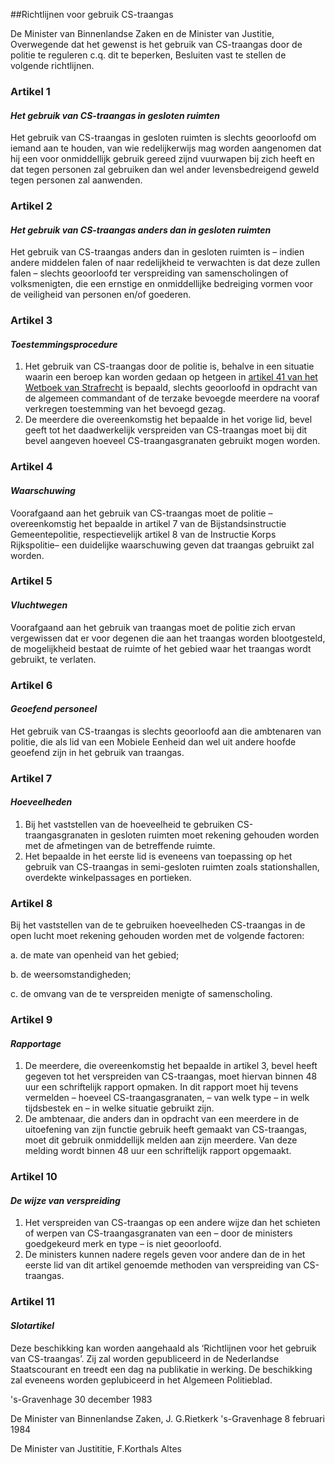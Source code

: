 <meta http-equiv='Content-Type' content='text/html; charset=utf-8' />

##Richtlijnen voor gebruik CS-traangas

De Minister van Binnenlandse Zaken en de Minister van Justitie,  
Overwegende dat het gewenst is het gebruik van CS-traangas door de politie te reguleren c.q. dit te beperken,
Besluiten vast te stellen de volgende richtlijnen.    

### Artikel  1  

#### *Het gebruik van CS-traangas in gesloten ruimten* 

Het gebruik van CS-traangas in gesloten ruimten is slechts geoorloofd om iemand aan te houden, van wie redelijkerwijs mag worden aangenomen dat hij een voor onmiddellijk gebruik gereed zijnd vuurwapen bij zich heeft en dat tegen personen zal gebruiken dan wel ander levensbedreigend geweld tegen personen zal aanwenden.  

### Artikel  2  

#### *Het gebruik van CS-traangas anders dan in gesloten ruimten* 

Het gebruik van CS-traangas anders dan in gesloten ruimten is – indien andere middelen falen of naar redelijkheid te verwachten is dat deze zullen falen – slechts geoorloofd ter verspreiding van samenscholingen of volksmenigten, die een ernstige en onmiddellijke bedreiging vormen voor de veiligheid van personen en/of goederen.  

### Artikel  3  

#### *Toestemmingsprocedure* 

1.  Het gebruik van CS-traangas door de politie is, behalve in een situatie waarin een beroep kan worden gedaan op hetgeen in [artikel 41 van het Wetboek van Strafrecht](../../../../../../wet/wet/van/3/maart/1881/BWBR0001854/README.md) is bepaald, slechts geoorloofd in opdracht van de algemeen commandant of de terzake bevoegde meerdere na vooraf verkregen toestemming van het bevoegd gezag.   
2.  De meerdere die overeenkomstig het bepaalde in het vorige lid, bevel geeft tot het daadwerkelijk verspreiden van CS-traangas moet bij dit bevel aangeven hoeveel CS-traangasgranaten gebruikt mogen worden.   

### Artikel  4  

#### *Waarschuwing* 

Voorafgaand aan het gebruik van CS-traangas moet de politie – overeenkomstig het bepaalde in artikel 7 van de Bijstandsinstructie Gemeentepolitie, respectievelijk artikel 8 van de Instructie Korps Rijkspolitie– een duidelijke waarschuwing geven dat traangas gebruikt zal worden.  

### Artikel  5  

#### *Vluchtwegen* 

Voorafgaand aan het gebruik van traangas moet de politie zich ervan vergewissen dat er voor degenen die aan het traangas worden blootgesteld, de mogelijkheid bestaat de ruimte of het gebied waar het traangas wordt gebruikt, te verlaten.  

### Artikel  6  

#### *Geoefend personeel* 

Het gebruik van CS-traangas is slechts geoorloofd aan die ambtenaren van politie, die als lid van een Mobiele Eenheid dan wel uit andere hoofde geoefend zijn in het gebruik van traangas.  

### Artikel  7  

#### *Hoeveelheden* 

1.  Bij het vaststellen van de hoeveelheid te gebruiken CS-traangasgranaten in gesloten ruimten moet rekening gehouden worden met de afmetingen van de betreffende ruimte.   
2.  Het bepaalde in het eerste lid is eveneens van toepassing op het gebruik van CS-traangas in semi-gesloten ruimten zoals stationshallen, overdekte winkelpassages en portieken.   

### Artikel  8  

Bij het vaststellen van de te gebruiken hoeveelheden CS-traangas in de open lucht moet rekening gehouden worden met de volgende factoren: 

a. de mate van openheid van het gebied;  

b. de weersomstandigheden;  

c. de omvang van de te verspreiden menigte of samenscholing.    

### Artikel  9  

#### *Rapportage* 

1.  De meerdere, die overeenkomstig het bepaalde in artikel 3, bevel heeft gegeven tot het verspreiden van CS-traangas, moet hiervan binnen 48 uur een schriftelijk rapport opmaken. In dit rapport moet hij tevens vermelden – hoeveel CS-traangasgranaten, – van welk type – in welk tijdsbestek en – in welke situatie gebruikt zijn.   
2.  De ambtenaar, die anders dan in opdracht van een meerdere in de uitoefening van zijn functie gebruik heeft gemaakt van CS-traangas, moet dit gebruik onmiddellijk melden aan zijn meerdere. Van deze melding wordt binnen 48 uur een schriftelijk rapport opgemaakt.   

### Artikel  10  

#### *De wijze van verspreiding* 

1.  Het verspreiden van CS-traangas op een andere wijze dan het schieten of werpen van CS-traangasgranaten van een – door de ministers goedgekeurd merk en type – is niet geoorloofd.   
2.  De ministers kunnen nadere regels geven voor andere dan de in het eerste lid van dit artikel genoemde methoden van verspreiding van CS-traangas.   

### Artikel  11  

#### *Slotartikel* 

Deze beschikking kan worden aangehaald als ‘Richtlijnen voor het gebruik van CS-traangas’. Zij zal worden gepubliceerd in de Nederlandse Staatscourant en treedt een dag na publikatie in werking. De beschikking zal eveneens worden geplubiceerd in het Algemeen Politieblad.  

's-Gravenhage 
30 december 1983    

De 
Minister van Binnenlandse Zaken, 
J. G.Rietkerk
's-Gravenhage 8 februari 1984 

De 
Minister van Justititie, 
F.Korthals Altes    
